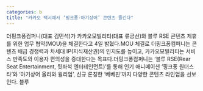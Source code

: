 ```yaml
---
categories: b
title: "카카오 택시에서 ‘핑크퐁·아기상어’ 콘텐츠 즐긴다"
---
```

더핑크퐁컴퍼니(대표 김민석)가 카카오모빌리티(대표 류긍선)와 블루 RSE 콘텐츠 제휴를 위한 업무 협약(MOU)을 체결한다고 4일 밝혔다.MOU 체결로 더핑크퐁컴퍼니는 콘텐츠 배급 경쟁력과 차세대 IP(지식재산권)의 인지도를 높이고, 카카오모빌리티는 서비스 만족도와 이용자 편의성을 증대한다는 목표다.더핑크퐁컴퍼니는 ‘블루 RSE(Rear Seat Entertainment, 뒷좌석 엔터테인먼트)’를 통해 인기 애니메이션 ‘핑크퐁 원더스타’와 ‘아기상어 올리와 윌리엄’, 신규 론칭한 ‘베베핀’까지 다양한 콘텐츠 라인업을 선보인다. 블루